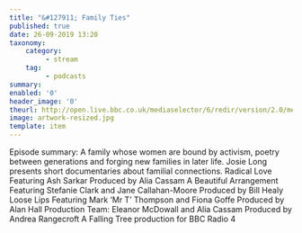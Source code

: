 ```yaml
---
title: "&#127911; Family Ties"
published: true
date: 26-09-2019 13:20
taxonomy:
    category:
         - stream
    tag:
         - podcasts
summary:
enabled: '0'
header_image: '0'
theurl: http://open.live.bbc.co.uk/mediaselector/6/redir/version/2.0/mediaset/audio-nondrm-download/proto/http/vpid/p07nkd75.mp3
image: artwork-resized.jpg
template: item
---
```

 
Episode summary: A family whose women are bound by activism, poetry between generations and forging new families in later life. Josie Long presents short documentaries about familial connections. Radical Love Featuring Ash Sarkar Produced by Alia Cassam A Beautiful Arrangement Featuring Stefanie Clark and Jane Callahan-Moore Produced by Bill Healy Loose Lips Featuring Mark ‘Mr T’ Thompson and Fiona Goffe Produced by Alan Hall Production Team: Eleanor McDowall and Alia Cassam Produced by Andrea Rangecroft A Falling Tree production for BBC Radio 4

